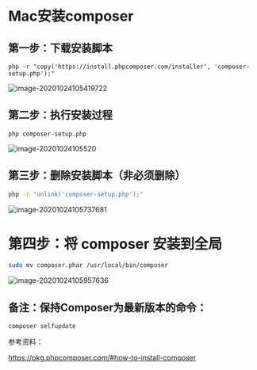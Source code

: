 # Mac安装composer

## 第一步：下载安装脚本

```shell
php -r "copy('https://install.phpcomposer.com/installer', 'composer-setup.php');"
```

![image-20201024105419722](https://cdn.phpmianshi.cn/PicGo/image-20201024105419722.png)

## 第二步：执行安装过程

```shell
php composer-setup.php
```

![image-20201024105520](https://cdn.phpmianshi.cn/PicGo/20201024105520.png)

## 第三步：删除安装脚本（非必须删除）

```bash
php -r "unlink('composer-setup.php');"
```

![image-20201024105737681](https://cdn.phpmianshi.cn/PicGo/image-20201024105737681.png)

# 第四步：将 composer 安装到全局

```bash
sudo mv composer.phar /usr/local/bin/composer
```

![image-20201024105957636](https://cdn.phpmianshi.cn/PicGo/image-20201024105957636.png)



## 备注：保持Composer为最新版本的命令：

```shell
composer selfupdate
```



参考资料：

https://pkg.phpcomposer.com/#how-to-install-composer